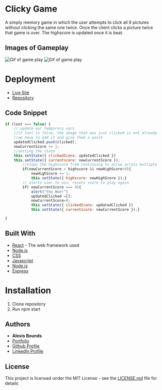 # Clicky Game

A simply memory game in which the user attempts to click all 9 pictures without clicking the same one twice. Once the client clicks a picture twice that game is over. The highscore is updated once it is beat. 

## Images of Gameplay
![Gif of game play](/midnightgame.gif)
![Gif of game play](/losing.gif)

# Deployment
* [Live Site](https://boundsalexis.github.io/clicky-game/)
* [Repository](https://github.com/boundsalexis/clicky-game)


## Code Snippet
```Javascript
if (lost === false) {
    // update our temporary vars
    //if lost is false, the image that was just clicked is not already in the clicked array
    //we have to add it and give them a point
    updatedClicked.push(clicked);
    newCurrentScore += 1;
    //setting the state
    this.setState({ clickedIcons: updatedClicked })
    this.setState({ currentscore: newCurrentScore });
        //stops the highscore from continuing to acrue across multiple games
        if(newCurrentScore > highscore && newHighScore<9){
            newHighScore += 1;
            this.setState({ highscore: newHighScore });}
        // alerts user to win, resets score to play again
        if( newCurrentScore === 9){
            alert("You Won!")
            updatedClicked =[];
            newCurrentScore=0;
            this.setState({ clickedIcons: updatedClicked })
            this.setState({ currentscore: newCurrentScore });}

}
```


## Built With
* [React](https://reactjs.org/) - The web framework used
* [Node.js](https://nodejs.org/en/)
* [CSS](https://developer.mozilla.org/en-US/docs/Web/CSS)
* [Javascript](https://www.javascript.com/)
* [Node.js](https://nodejs.org/en/)
* [Express](https://www.npmjs.com/package/express)

# Installation
1. Clone repository
2. Run npm start

## Authors

* **Alexis Bounds** 
* [Portfolio](https://alexisboundsportfolio.herokuapp.com/)
* [Github Profile](https://github.com/boundsalexis)
* [LinkedIn Profile](https://linkedin.com/in/boundsalexis)


## License

This project is licensed under the MIT License - see the [LICENSE.md](LICENSE.md) file for details
